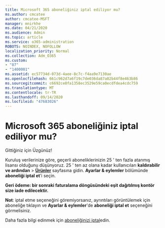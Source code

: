 ```yaml
---
title: Microsoft 365 aboneliğiniz iptal ediliyor mu?
ms.author: cmcatee
author: cmcatee-MSFT
manager: mnirkhe
ms.date: 04/21/2020
ms.audience: Admin
ms.topic: article
ms.service: o365-administration
ROBOTS: NOINDEX, NOFOLLOW
localization_priority: Normal
ms.collection: Adm_O365
ms.custom:
- "87"
- "1400001"
ms.assetid: ec57734d-073d-4aee-8c7c-f4aa9e7130ae
ms.openlocfilehash: 661c962d7a6f19c7de036da87a02b44f8e463b86
ms.sourcegitcommit: c6692ce0fa1358ec3529e59ca0ecdfdea4cdc759
ms.translationtype: MT
ms.contentlocale: tr-TR
ms.lasthandoff: 09/14/2020
ms.locfileid: "47683026"
---
```

# <a name="canceling-your-microsoft-365-subscription"></a>Microsoft 365 aboneliğiniz iptal ediliyor mu?

Gittiğiniz için Üzgünüz!
  
Kuruluş verilerinize göre, geçerli aboneliklerinizin 25 ' ten fazla atanmış lisansı olduğunu düşünyoruz. 25 ' ten az olana kadar kullanıcıları **kaldırabilir ve ardından** \> **[Ürünler](https://go.microsoft.com/fwlink/p/?linkid=842054)** sayfasına gidin. **Ayarlar & eylemler** bölümünde **aboneliği iptal et**'i seçin.
 
**Geri ödeme: bir sonraki faturalama döngüsündeki eşit dağıtılmış kontör size iade edilecektir.** 

**Not**: iptal etme seçeneğini göremiyorsanız, ayrıntıları görüntülemek için aboneliğe tıklayın ve **Ayarlar & eylemler**'de **aboneliği iptal et** seçeneğini görmelisiniz. 

Daha fazla bilgi edinmek için [aboneliğinizi iptal](https://docs.microsoft.com/microsoft-365/commerce/subscriptions/cancel-your-subscription)edin.
